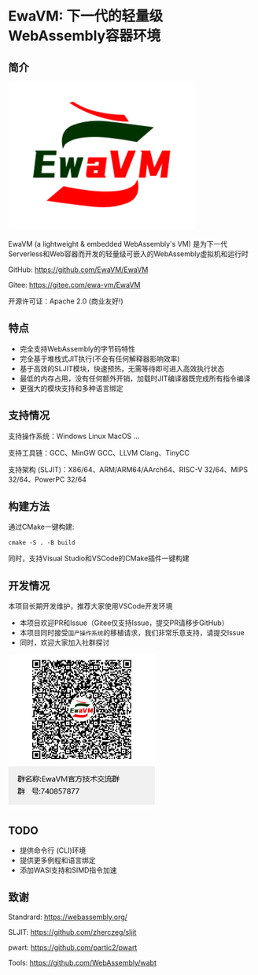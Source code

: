 # EwaVM: 下一代的轻量级WebAssembly容器环境

## 简介

![LOGO](./docs/image/logo.png)

EwaVM (a lightweight & embedded WebAssembly's VM) 是为下一代Serverless和Web容器而开发的轻量级可嵌入的WebAssembly虚拟机和运行时

GitHub: https://github.com/EwaVM/EwaVM

Gitee: https://gitee.com/ewa-vm/EwaVM

开源许可证：Apache 2.0 (商业友好!)

## 特点

- 完全支持WebAssembly的字节码特性
- 完全基于堆栈式JIT执行(不会有任何解释器影响效率)
- 基于高效的SLJIT模块，快速预热，无需等待即可进入高效执行状态
- 最低的内存占用，没有任何额外开销，加载时JIT编译器既完成所有指令编译
- 更强大的模块支持和多种语言绑定

## 支持情况

支持操作系统：Windows Linux MacOS ...

支持工具链：GCC、MinGW GCC、LLVM Clang、TinyCC

支持架构 (SLJIT)：X86/64、ARM/ARM64/AArch64、RISC-V 32/64、MIPS 32/64、PowerPC 32/64

## 构建方法

通过CMake一键构建:

```shell
cmake -S . -B build
```

同时，支持Visual Studio和VSCode的CMake插件一键构建

## 开发情况
本项目长期开发维护，推荐大家使用VSCode开发环境
- 本项目欢迎PR和Issue（Gitee仅支持Issue，提交PR请移步GitHub）
- 本项目同时接受`国产操作系统`的移植请求，我们非常乐意支持，请提交Issue
- 同时，欢迎大家加入社群探讨

![社群](./docs/image/qqgroup.png)

## TODO
- 提供命令行 (CLI)环境
- 提供更多例程和语言绑定
- 添加WASI支持和SIMD指令加速

## 致谢

Standrard: https://webassembly.org/

SLJIT: https://github.com/zherczeg/sljit

pwart: https://github.com/partic2/pwart

Tools: https://github.com/WebAssembly/wabt
